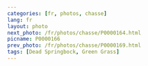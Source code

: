 ```yaml
---
categories: [fr, photos, chasse]
lang: fr
layout: photo
next_photo: /fr/photos/chasse/P0000164.html
picname: P0000166
prev_photo: /fr/photos/chasse/P0000169.html
tags: [Dead Springbock, Green Grass]
---
```

